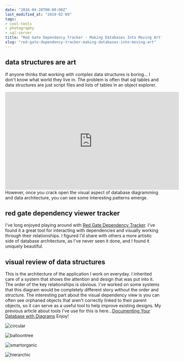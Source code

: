 ```yaml
---
date: "2016-04-28T00:00:00Z"
last_modified_at: "2019-02-09"
tags:
- cool-tools
- photography
- sql-server
title: "Red Gate Dependency Tracker - Making Databases Into Moving Art"
slug: "red-gate-dependency-tracker-making-databases-into-moving-art"
---
```


## data structures are art

If anyone thinks that working with complex data structures is boring... I don't know what world they live in. The problem is often that sql tables and data structures are just script files and lists of tables in an object explorer.
<iframe width="560" height="315" src="https://www.youtube.com/embed/1jOUyjgO0_A?rel=0&controls=0&showinfo=0&autoplay=1&modestbranding=1&rel=0&autohide=1&loop=1" frameborder="0" allowfullscreen></iframe>
 However, once you crack open the visual aspect of database diagramming and data architecture, you can see some interesting patterns emerge.

## red gate dependency viewer tracker

I've long enjoyed playing around with [Red Gate Dependency Tracker](http://bit.ly/24l4Xnk). I've found it a great tool for interacting with dependencies and visually working through their relationships.
I figured I'd share with others a more artistic side of database architecture, as I've never seen it done, and I found it uniquely beautiful.

## visual review of data structures

This is the architecture of the application I work on everyday. I inherited care of a system that shows the attention and design that was put into it. The order of the key relationships is obvious. I've worked on some systems that this diagram would be completely different story without the order and structure.
The interesting part about the visual dependency view is you can often see orphaned objects that aren't correctly linked to their parent objects, so it can serve as a useful tool to help improve existing designs. My previous article about tools I've use for this is here...[Documenting Your Database with Diagrams]([[2015-12-09-documenting-your-database-with-diagrams]])
Enjoy!

![circular](/images/2016-04-27_17-27-07_circular.jpg)

![balloontree](/images/2016-04-27_17-28-52_balloontree.jpg)

![smartorganic](/images/2016-04-27_17-28-32_smartorganic.jpg)

![hierarchic](/images/2016-04-27_17-26-45_hierarchic.jpg)

